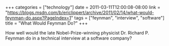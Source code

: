 +++
categories = ["technology"]
date = 2011-03-11T12:00:08-08:00
link = "https://blogs.msdn.com/b/ericlippert/archive/2011/02/14/what-would-feynman-do.aspx?PageIndex=1"
tags = ["feynman", "interview", "software"]
title = "What Would Feynman Do?"
+++

How well would the late Nobel-Prize-winning physicist Dr. Richard P. Feynman do in a technical interview at a software company?
